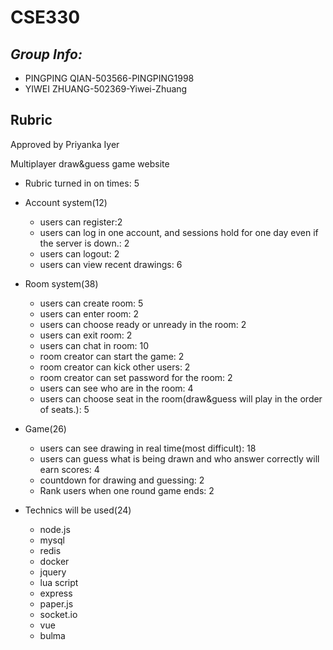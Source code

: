# CSE330
## _Group Info:_
- PINGPING QIAN-503566-PINGPING1998
- YIWEI ZHUANG-502369-Yiwei-Zhuang
## Rubric

Approved by Priyanka Iyer


Multiplayer draw&guess game website
- Rubric turned in on times: 5
- Account system(12)
  - users can register:2
  - users can log in one account, and sessions hold for one day even if the server
is down.: 2
  - users can logout: 2
  - users can view recent drawings: 6

- Room system(38)
  - users can create room: 5
  - users can enter room: 2
  - users can choose ready or unready in the room: 2
  - users can exit room: 2
  - users can chat in room: 10
  - room creator can start the game: 2
  - room creator can kick other users: 2
  - room creator can set password for the room: 2
  - users can see who are in the room: 4
  - users can choose seat in the room(draw&guess will play in the order of seats.): 5

- Game(26)
  - users can see drawing in real time(most difficult): 18
  - users can guess what is being drawn and who answer correctly will earn scores: 4
  - countdown for drawing and guessing: 2 
  - Rank users when one round game ends: 2

- Technics will be used(24)
  - node.js
  - mysql
  - redis
  - docker
  - jquery
  - lua script
  - express
  - paper.js
  - socket.io
  - vue
  - bulma
